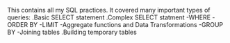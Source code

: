 This contains all my SQL practices. It covered many important types of queries:
    .Basic SELECT statement
    .Complex SELECT statment
        -WHERE
        -ORDER BY
        -LIMIT
        -Aggregate functions and Data Transformations
        -GROUP BY
        -Joining tables
    .Building temporary tables
